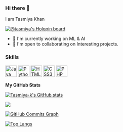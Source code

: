 ### Hi there 👋
I am Tasmiya Khan

[![@tasmiya's Holopin board](https://holopin.me/tasmiya)](https://holopin.io/@tasmiya)
<!--
**Tasmiya-k/Tasmiya-k** is a ✨ _special_ ✨ repository because its `README.md` (this file) appears on your GitHub profile.

Here are some ideas to get you started:

- 🔭 I’m currently working on ...
- 🌱 I’m currently learning ...
- 👯 I’m looking to collaborate on ...
- 🤔 I’m looking for help with ...
- 💬 Ask me about ...
- 📫 How to reach me: ...
- 😄 Pronouns: ...
- ⚡ Fun fact: ...
-->
* 🚀  I'm currently working on ML & AI
* 🤝  I'm open to collaborating on Interesting projects.

### Skills

<p align="left">
<a href="https://www.oracle.com/java/" target="_blank" rel="noreferrer"><img src="https://raw.githubusercontent.com/danielcranney/readme-generator/main/public/icons/skills/java-colored.svg" width="36" height="36" alt="Java" /></a>
<a href="https://www.python.org/" target="_blank" rel="noreferrer"><img src="https://raw.githubusercontent.com/danielcranney/readme-generator/main/public/icons/skills/python-colored.svg" width="36" height="36" alt="Python" /></a>
<a href="https://developer.mozilla.org/en-US/docs/Glossary/HTML5" target="_blank" rel="noreferrer"><img src="https://raw.githubusercontent.com/danielcranney/readme-generator/main/public/icons/skills/html5-colored.svg" width="36" height="36" alt="HTML5" /></a>
<a href="https://www.w3.org/TR/CSS/#css" target="_blank" rel="noreferrer"><img src="https://raw.githubusercontent.com/danielcranney/readme-generator/main/public/icons/skills/css3-colored.svg" width="36" height="36" alt="CSS3" /></a>
  <a href="https://www.w3.org/TR/CSS/#css" target="_blank" rel="noreferrer"><img src="https://raw.githubusercontent.com/danielcranney/readme-generator/main/public/icons/skills/php-colored.svg" width="36" height="36" alt="PHP" /></a>
</p>

<b>My GitHub Stats</b>

<a href="http://www.github.com/Tasmiya-k"><img src="https://github-readme-stats.vercel.app/api?username=Tasmiya-k&show_icons=true&hide=&count_private=true&title_color=22c55e&text_color=0f172a&icon_color=22c55e&bg_color=ffffff&hide_border=true&show_icons=true" alt="Tasmiya-k's GitHub stats" /></a>

<a href="http://www.github.com/Tasmiya-k"><img src="https://github-readme-streak-stats.herokuapp.com/?user=Tasmiya-k&stroke=0f172a&background=ffffff&ring=22c55e&fire=22c55e&currStreakNum=0f172a&currStreakLabel=22c55e&sideNums=0f172a&sideLabels=0f172a&dates=0f172a&hide_border=true" /></a>

<a href="http://www.github.com/Tasmiya-k"><img src="https://activity-graph.herokuapp.com/graph?username=Tasmiya-k&bg_color=ffffff&color=0f172a&line=22c55e&point=0f172a&area_color=ffffff&area=true&hide_border=true&custom_title=GitHub%20Commits%20Graph" alt="GitHub Commits Graph" /></a>

[![Top Langs](https://github-readme-stats.vercel.app/api/top-langs/?username=Tasmiya-k)](https://github.com/Tasmiya-k/github-readme-stats)


